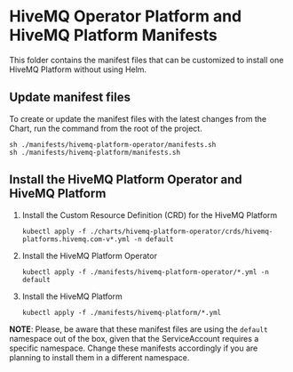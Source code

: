 # HiveMQ Operator Platform and HiveMQ Platform Manifests

This folder contains the manifest files that can be customized to install one HiveMQ Platform without using Helm.

## Update manifest files

To create or update the manifest files with the latest changes from the Chart, run the command from the root of the project.

```shell
sh ./manifests/hivemq-platform-operator/manifests.sh
sh ./manifests/hivemq-platform/manifests.sh
```

## Install the HiveMQ Platform Operator and HiveMQ Platform

1. Install the Custom Resource Definition (CRD) for the HiveMQ Platform
    ```shell
    kubectl apply -f ./charts/hivemq-platform-operator/crds/hivemq-platforms.hivemq.com-v*.yml -n default
    ```
2. Install the HiveMQ Platform Operator
    ```shell
    kubectl apply -f ./manifests/hivemq-platform-operator/*.yml -n default
    ```
3. Install the HiveMQ Platform
    ```shell
    kubectl apply -f ./manifests/hivemq-platform/*.yml
    ```
**NOTE**: Please, be aware that these manifest files are using the `default` namespace out of the box, given that the ServiceAccount requires a specific namespace. Change these manifests accordingly if you are planning to install them in a different namespace.
